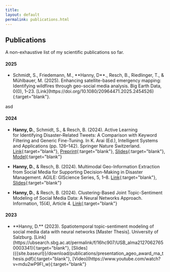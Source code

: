 ```yaml
---
title: 
layout: default
permalink: publications.html
---
```



## Publications

A non-exhaustive list of my scientific publications so far.

#### 2025

- <p>Schmidt, S., Friedemann, M., **Hanny, D**., Resch, B., Riedlinger, T., & Mühlbauer, M. (2025). Enhancing satellite-based emergency mapping: Identifying wildfires through geo-social media analysis. Big Earth Data, 0(0), 1–23. [Link](https://doi.org/10.1080/20964471.2025.2454526){:target="blank"}.</p>

asd
#### 2024

- **Hanny, D.**, Schmidt, S., & Resch, B. (2024). Active Learning for Identifying Disaster-Related Tweets: A Comparison with Keyword Filtering and Generic Fine-Tuning. In K. Arai (Ed.), Intelligent Systems and Applications (pp. 126–142). Springer Nature Switzerland. [Link](https://doi.org/10.1007/978-3-031-66428-1_8){:target="blank"}, [Preprint](https://www.arxiv.org/abs/2408.09914){:target="blank"}, [Slides]({{site.baseurl}}/download/publications/presentation_intellisys_20240906.pdf){:target="blank"}, [Model](https://huggingface.co/hannybal/disaster-twitter-xlm-roberta-al){:target="blank"}

- **Hanny, D.**, & Resch, B. (2024). Multimodal Geo-Information Extraction from Social Media for Supporting Decision-Making in Disaster Management. AGILE: GIScience Series, 5, 1–8. [Link](https://doi.org/10.5194/agile-giss-5-28-2024){:target="blank"}, [Slides]({{site.baseurl}}/download/publications/presentation_agile_20240606.pdf){:target="blank"}

- **Hanny, D.**, & Resch, B. (2024). Clustering-Based Joint Topic-Sentiment Modeling of Social Media Data: A Neural Networks Approach. Information, 15(4), Article 4. [Link](https://doi.org/10.3390/info15040200){:target="blank"}

#### 2023

- <p>**Hanny, D.** (2023). Spatiotemporal topic-sentiment modeling of social media data with neural networks [Master Thesis]. University of Salzburg. [Link](https://ubsearch.sbg.ac.at/permalink/f/16hc907/USB_alma21270627650003341){:target="blank"}, [Slides]({{site.baseurl}}/download/publications/presentation_ageo_award_ma_thesis.pdf){:target="blank"}, [Video](https://www.youtube.com/watch?v=mdu2wP9Fl_w){:target="blank"}</p>
